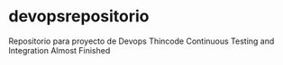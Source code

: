 # devopsrepositorio
Repositorio para proyecto de Devops Thincode
Continuous Testing and Integration Almost Finished
